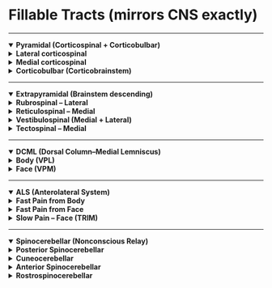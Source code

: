 # Fillable Tracts (mirrors CNS exactly)

---

<details open>
<summary><b>Pyramidal (Corticospinal + Corticobulbar)</b></summary>
<details>
<summary><b>Lateral corticospinal</b></summary>

- Origin: <u data-answer="primary motor cortex"></u>  
- Path: <u data-answer="internal capsule"></u> → pyramids (medulla)  
- 🔴 Decussates: <u data-answer="pyramidal decussation"></u> (medulla)  
- 🔵 Synapse: <u data-answer="anterior horn LMN"></u> → skeletal muscle  
- Function: <u data-answer="voluntary movement"></u> (fractionation, fine distal control)

</details>

<details>
<summary><b>Medial corticospinal</b></summary>

- Function: Gross and <u data-answer="posture"></u> movement  
- Projection: <u data-answer="bilateral"></u> to trunk, <u data-answer="neck"></u>, shoulders  
- Direct connection: <u data-answer="cortex"></u> → <u data-answer="cord"></u>

</details>

<details>
<summary><b>Corticobulbar (Corticobrainstem)</b></summary>

- Origin: <u data-answer="primary motor cortex"></u>  
- Synapse: <u data-answer="cranial nerve"></u> motor nuclei (brainstem)   
- Function: muscles of head and <u data-answer="face"></u> (bilateral except lower face), <u data-answer="superficial neck"></u> muscles

</details>

</details>

---

<details open>
<summary><b>Extrapyramidal (Brainstem descending)</b></summary>

<details>
<summary><b>Rubrospinal – Lateral</b></summary>

- Origin: <u data-answer="red nucleus"></u> (midbrain)  
- 🔴 Decussates: <u data-answer="midbrain"></u>  
- Function: contributes to <u data-answer="finger/wrist extensor"></u> control

</details>

<details>
<summary><b>Reticulospinal – Medial</b></summary>

- Origin: <u data-answer="reticular formation"></u>  
- Function: posture, locomotion, reflex modulation (<u data-answer="bilateral"></u>)

</details>

<details>
<summary><b>Vestibulospinal (Medial + Lateral)</b></summary>

- Origin: <u data-answer="vestibular nuclei"></u>  
- Function: balance & head position; activates <u data-answer="extensors"></u>

</details>

<details>
<summary><b>Tectospinal – Medial</b></summary>

- Origin: <u data-answer="superior colliculus"></u>  
- 🔴 Decussates: <u data-answer="midbrain"></u>  
- Function: reflexive head/eye <u data-answer="orientation"></u> to stimuli

</details>

</details>

---

<details open>
<summary><b>DCML (Dorsal Column–Medial Lemniscus)</b></summary>

<details>
<summary><b>Body (VPL)</b></summary>

- 1st order: start in <u data-answer="dorsal root ganglion"></u> → ascend in dorsal columns (gracilis/cuneatus) → synapse at gracile & cuneate nuclei (medulla)  
- 2nd order: decussation at <u data-answer="internal arcuate fibers"></u> (medulla) → ascend medial lemniscus → synapse at <u data-answer="VPL"></u>  
- 3rd order: ascend to internal capsule → termination in <u data-answer="primary somatosensory cortex"></u>

</details>

<details>
<summary><b>Face (VPM)</b></summary>

- 1st order: start in <u data-answer="trigeminal (CN V) primary neurons"></u> → synapse at principal (chief) sensory nucleus of V (pons)  
- 2nd order: decussation at <u data-answer="pons"></u> → ascend trigeminal lemniscus → synapse at <u data-answer="VPM"></u>  
- 3rd order: ascend to internal capsule → termination in <u data-answer="primary somatosensory cortex (face area)"></u>

</details>

</details>

---

<details open>
<summary><b>ALS (Anterolateral System)</b></summary>

<details>
<summary><b>Fast Pain from Body</b></summary>

- Path: Peripheral axon → DRG → dorsal horn lamina I, II, V → decussation at <u data-answer="anterior white commissure"></u> → ascend → <u data-answer="VPL"></u> thalamus → somatosensory cortex

</details>

<details>
<summary><b>Fast Pain from Face</b></summary>

- Path: Trigeminal nerve → spinal trigeminal nucleus (brainstem/upper cervical) → decussation at <u data-answer="pons"></u> → ascend via trigeminal lemniscus → <u data-answer="VPM"></u> thalamus → somatosensory cortex

</details>


<details>
<summary><b>Slow Pain – Face (TRIM)</b></summary>

- Trigeminal → <u data-answer="reticular"></u> formation → <u data-answer="intralaminar"></u> nuclei → many cortical areas

</details>

</details>

---

<details open>
<summary><b>Spinocerebellar (Nonconscious Relay)</b></summary>

<details>
<summary><b>Posterior Spinocerebellar</b></summary>

- 1st order → synapse at <u data-answer="nucleus dorsalis of Clarke (T1–L2)"></u>  
- Ascend <u data-answer="ipsilaterally"></u> → enter via <u data-answer="inferior"></u> cerebellar peduncle

</details>

<details>
<summary><b>Cuneocerebellar</b></summary>

- 1st order → synapse at <u data-answer="lateral accessory (accessory cuneate) nucleus"></u> (medulla)  
- Ascend <u data-answer="ipsilaterally"></u> → enter via <u data-answer="inferior"></u> cerebellar peduncle

</details>

<details>
<summary><b>Anterior Spinocerebellar</b></summary>

- Input: <u data-answer="thoracolumbar spinal cord"></u>  
- Double decussation: <u data-answer="spinal cord"></u> and <u data-answer="cerebellum"></u> (functionally ipsilateral)  
- Enter via <u data-answer="superior"></u> cerebellar peduncle

</details>

<details>
<summary><b>Rostrospinocerebellar</b></summary>

- Input: <u data-answer="cervical spinal cord"></u>  
- Ascends mostly <u data-answer="ipsilaterally"></u>  
- Enter via <u data-answer="superior"></u> and <u data-answer="inferior"></u> cerebellar peduncles

</details>

</details>
